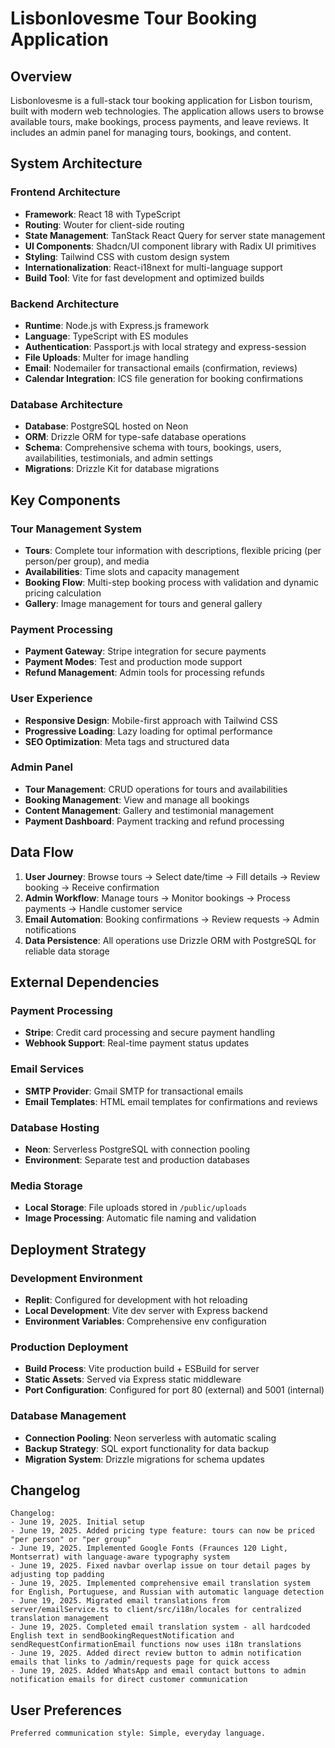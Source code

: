 # Lisbonlovesme Tour Booking Application

## Overview

Lisbonlovesme is a full-stack tour booking application for Lisbon tourism, built with modern web technologies. The application allows users to browse available tours, make bookings, process payments, and leave reviews. It includes an admin panel for managing tours, bookings, and content.

## System Architecture

### Frontend Architecture
- **Framework**: React 18 with TypeScript
- **Routing**: Wouter for client-side routing
- **State Management**: TanStack React Query for server state management
- **UI Components**: Shadcn/UI component library with Radix UI primitives
- **Styling**: Tailwind CSS with custom design system
- **Internationalization**: React-i18next for multi-language support
- **Build Tool**: Vite for fast development and optimized builds

### Backend Architecture
- **Runtime**: Node.js with Express.js framework
- **Language**: TypeScript with ES modules
- **Authentication**: Passport.js with local strategy and express-session
- **File Uploads**: Multer for image handling
- **Email**: Nodemailer for transactional emails (confirmation, reviews)
- **Calendar Integration**: ICS file generation for booking confirmations

### Database Architecture
- **Database**: PostgreSQL hosted on Neon
- **ORM**: Drizzle ORM for type-safe database operations
- **Schema**: Comprehensive schema with tours, bookings, users, availabilities, testimonials, and admin settings
- **Migrations**: Drizzle Kit for database migrations

## Key Components

### Tour Management System
- **Tours**: Complete tour information with descriptions, flexible pricing (per person/per group), and media
- **Availabilities**: Time slots and capacity management
- **Booking Flow**: Multi-step booking process with validation and dynamic pricing calculation
- **Gallery**: Image management for tours and general gallery

### Payment Processing
- **Payment Gateway**: Stripe integration for secure payments
- **Payment Modes**: Test and production mode support
- **Refund Management**: Admin tools for processing refunds

### User Experience
- **Responsive Design**: Mobile-first approach with Tailwind CSS
- **Progressive Loading**: Lazy loading for optimal performance
- **SEO Optimization**: Meta tags and structured data

### Admin Panel
- **Tour Management**: CRUD operations for tours and availabilities
- **Booking Management**: View and manage all bookings
- **Content Management**: Gallery and testimonial management
- **Payment Dashboard**: Payment tracking and refund processing

## Data Flow

1. **User Journey**: Browse tours → Select date/time → Fill details → Review booking → Receive confirmation
2. **Admin Workflow**: Manage tours → Monitor bookings → Process payments → Handle customer service
3. **Email Automation**: Booking confirmations → Review requests → Admin notifications
4. **Data Persistence**: All operations use Drizzle ORM with PostgreSQL for reliable data storage

## External Dependencies

### Payment Processing
- **Stripe**: Credit card processing and secure payment handling
- **Webhook Support**: Real-time payment status updates

### Email Services
- **SMTP Provider**: Gmail SMTP for transactional emails
- **Email Templates**: HTML email templates for confirmations and reviews

### Database Hosting
- **Neon**: Serverless PostgreSQL with connection pooling
- **Environment**: Separate test and production databases

### Media Storage
- **Local Storage**: File uploads stored in `/public/uploads`
- **Image Processing**: Automatic file naming and validation

## Deployment Strategy

### Development Environment
- **Replit**: Configured for development with hot reloading
- **Local Development**: Vite dev server with Express backend
- **Environment Variables**: Comprehensive env configuration

### Production Deployment
- **Build Process**: Vite production build + ESBuild for server
- **Static Assets**: Served via Express static middleware
- **Port Configuration**: Configured for port 80 (external) and 5001 (internal)

### Database Management
- **Connection Pooling**: Neon serverless with automatic scaling
- **Backup Strategy**: SQL export functionality for data backup
- **Migration System**: Drizzle migrations for schema updates

## Changelog

```
Changelog:
- June 19, 2025. Initial setup
- June 19, 2025. Added pricing type feature: tours can now be priced "per person" or "per group"
- June 19, 2025. Implemented Google Fonts (Fraunces 120 Light, Montserrat) with language-aware typography system
- June 19, 2025. Fixed navbar overlap issue on tour detail pages by adjusting top padding
- June 19, 2025. Implemented comprehensive email translation system for English, Portuguese, and Russian with automatic language detection
- June 19, 2025. Migrated email translations from server/emailService.ts to client/src/i18n/locales for centralized translation management
- June 19, 2025. Completed email translation system - all hardcoded English text in sendBookingRequestNotification and sendRequestConfirmationEmail functions now uses i18n translations
- June 19, 2025. Added direct review button to admin notification emails that links to /admin/requests page for quick access
- June 19, 2025. Added WhatsApp and email contact buttons to admin notification emails for direct customer communication
```

## User Preferences

```
Preferred communication style: Simple, everyday language.
```